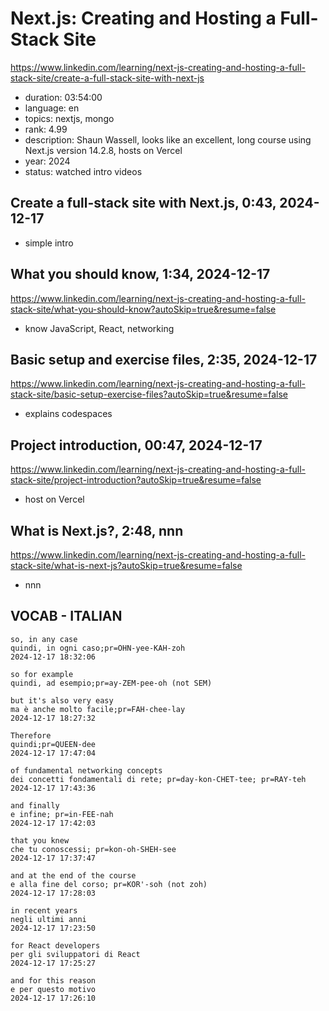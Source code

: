# Next.js: Creating and Hosting a Full-Stack Site

https://www.linkedin.com/learning/next-js-creating-and-hosting-a-full-stack-site/create-a-full-stack-site-with-next-js

- duration: 03:54:00
- language: en
- topics: nextjs, mongo
- rank: 4.99
- description: Shaun Wassell, looks like an excellent, long course using Next.js version 14.2.8, hosts on Vercel
- year: 2024
- status: watched intro videos

## Create a full-stack site with Next.js, 0:43, 2024-12-17

- simple intro

## What you should know, 1:34, 2024-12-17

https://www.linkedin.com/learning/next-js-creating-and-hosting-a-full-stack-site/what-you-should-know?autoSkip=true&resume=false

- know JavaScript, React, networking

## Basic setup and exercise files, 2:35, 2024-12-17

https://www.linkedin.com/learning/next-js-creating-and-hosting-a-full-stack-site/basic-setup-exercise-files?autoSkip=true&resume=false

- explains codespaces

## Project introduction, 00:47, 2024-12-17

https://www.linkedin.com/learning/next-js-creating-and-hosting-a-full-stack-site/project-introduction?autoSkip=true&resume=false

- host on Vercel

## What is Next.js?, 2:48, nnn

https://www.linkedin.com/learning/next-js-creating-and-hosting-a-full-stack-site/what-is-next-js?autoSkip=true&resume=false

- nnn

## VOCAB - ITALIAN

```
so, in any case
quindi, in ogni caso;pr=OHN-yee-KAH-zoh
2024-12-17 18:32:06

so for example
quindi, ad esempio;pr=ay-ZEM-pee-oh (not SEM)

but it's also very easy
ma è anche molto facile;pr=FAH-chee-lay
2024-12-17 18:27:32

Therefore
quindi;pr=QUEEN-dee
2024-12-17 17:47:04

of fundamental networking concepts
dei concetti fondamentali di rete; pr=day-kon-CHET-tee; pr=RAY-teh
2024-12-17 17:43:36

and finally
e infine; pr=in-FEE-nah
2024-12-17 17:42:03

that you knew
che tu conoscessi; pr=kon-oh-SHEH-see
2024-12-17 17:37:47

and at the end of the course
e alla fine del corso; pr=KOR'-soh (not zoh)
2024-12-17 17:28:03

in recent years
negli ultimi anni
2024-12-17 17:23:50

for React developers
per gli sviluppatori di React
2024-12-17 17:25:27

and for this reason
e per questo motivo
2024-12-17 17:26:10




```
